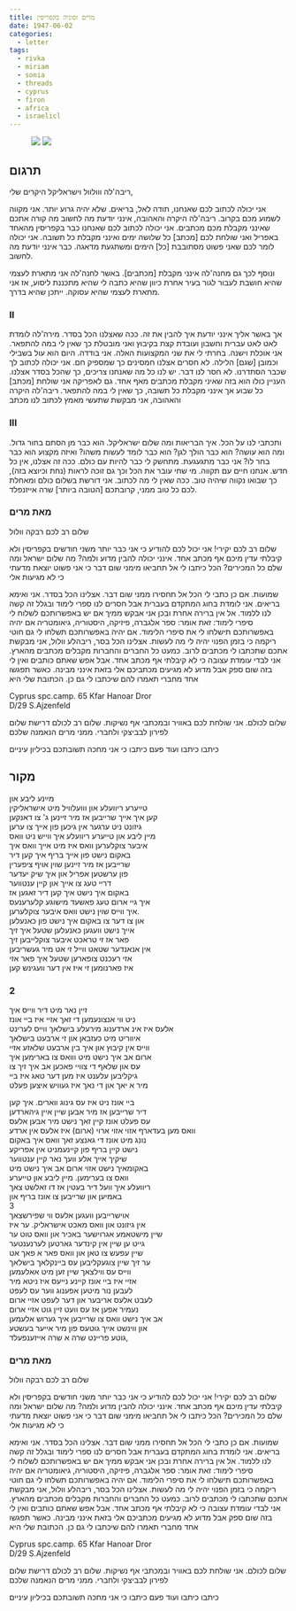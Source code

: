 ```yaml
---
title: מרים וסוניה בקפריסין
date: 1947-06-02
categories:
  - letter
tags:
  - rivka
  - miriam
  - sonia
  - threads
  - cyprus
  - firon
  - africa
  - israelicl
---
```


<figure class="half">
    <a  href="/pupko-papers/assets/images/1947-06-02-cyprus-early-1.jpg">
    <img src="/pupko-papers/assets/images/1947-06-02-cyprus-early-1.jpg"></a>
    <a  href="/pupko-papers/assets/images/1947-06-02-cyprus-early-2.jpg">
    <img src="/pupko-papers/assets/images/1947-06-02-cyprus-early-2.jpg"></a>
</figure>

## תרגום

ריבה'לה ווולוול וישראליקל היקרים שלי,

אני יכולה לכתוב לכם שאנחנו, תודה לאל, בריאים. שלא יהיה גרוע יותר.
אני מקווה לשמוע מכם בקרוב.
ריבה'לה היקרה והאהובה, אינני יודעת מה לחשוב מה קורה אתכם שאינני מקבלת מכם מכתבים. 
אני יכולה לכתוב לכם שאנחנו כבר בקפריסין מהאחד באפריל ואני שולחת לכם [מכתב] כל שלושה 
ימים  ואינני מקבלת כל תשובה. אני יכולה לומר לכם שאני פשוט מסתובבת [כל] הימים ומשתגעת 
מדאגה. כבר אינני יודעת מה לחשוב.

ונוסף לכך גם מחנה'לה אינני מקבלת [מכתבים]. באשר לחנה'לה אני מתארת לעצמי שהיא חושבת 
לעבור לגור בעיר אחרת כיוון שהיא כתבה לי שהיא מתכננת ליסוע, אז אני מתארת לעצמי שהיא 
עסוקה. ייתכן שהיא בדרך.

###  II
אך באשר אליך אינני יודעת איך להבין את זה.
ככה שאצלנו הכל בסדר. מירה'לה לומדת לאט לאט עברית וחשבון ועובדת קצת בקיבוץ
ואני מובטלת כך שאין לי במה להתפאר. אני אוכלת וישנה. בחרתי לי את שני המקצועות האלה.
אני בודדה. היום הוא עול בשבילי וכמובן [שגם] הלילה.
לא חסרים אצלנו חמסינים כך שמספיק חם.
אני יכולה לכתוב לך שכבר הסתדרנו. לא חסר לנו דבר. יש לנו כל מה שאנחנו צריכים, כך שהכל 
בסדר אצלנו.
העניין כולו הוא בזה שאיני מקבלת מכתבים מאף אחד. גם לאפריקה אני שולחת [מכתב] כל שבוע 
אך אינני מקבלת כל תשובה, כך שאין לי במה להתפאר.
ריבה'לה היקרה והאהובה, אני מבקשת שתעשי מאמץ לכתוב לנו מכתב
### III
ותכתבי לנו על הכל. איך הבריאות ומה שלום ישראליקל.
הוא כבר מן הסתם בחור גדול. ומה הוא עושה? הוא כבר הולך לגן? הוא כבר לומד לעשות משהו?
ואיזה מקצוע הוא כבר בחר לו?
אני כבר מתגעגעת. מתחשק לי כבר להיות עם כולם.
ככה זה אצלנו, אין כל חדש. אנחנו חיים עם תקווה. מי שחי עובר את הכל וכך גם זוכה לראות (נחת 
וכיוצא בזה), כך שבואו נקווה שיהיה טוב. ככה שאין לי מה לכתוב. אני דורשת בשלום כולם ומאחלת 
לכם כל טוב ממני, קרובתכם [הטובה ביותר]  שרה אייזנפלד.


### מאת מרים
שלום רב לכם רבקה וולול

שלום רב לכם יקירי! אני יכול לכם להודיע כי אני כבר יותר משני חודשים בקפריסין ולא
קיבלתי עדין מיכם אף מכתב אחד. אינני יכולה להבין מדוע ולמה? מה שלום ישראל ומה
שלם כל המכירים? הכל כיתבו לי אל תחביאו מימני שום דבר כי אני פשוט יוצאת מדעתי כי
לא מגיעות אלי

שמועות. אם כן כתבי לי הכל אל תחסירו ממני שום
דבר. אצלינו הכל בסדר. אני ואימא בריאים. אני לומדת
בחוג המתקדם בעברית אבל חסרים לנו ספרי לימוד
ובגלל זה קשה לנו ללמוד. אל אין ברירה אחרת ובכן
אני אבקש ממיך אם יש באפשרותכם לשלוח לי סיפרי
לימוד: זאת אומר: ספר אלגברה, פיזיקה, היסטוריה, גיאומטריה
אם יהיה באפשרותכם תישלחו לי את סיפרי הלימוד.
אם יהיה באפשרותכם תשלחו לי גם חוטי ריקמה
כי בזמן הפנוי יהיה לי מה לעשות. אצלינו הכל
בסר, ריבהלע וולול, אני מבקשת אתכם שתכתבו לי מכתבים לרוב. כמעט כל החברים והחברות מקבלים מכתבים מהארץ. אני לבדי עומדת עצובה כי לא קיבלתי אף מכתב אחד. אבל אפש שאתם כותבים ואין לי בזה שום ספק אבל מדוע לא מגיעים מכתביכם אלי בזאת אינני מבינה. כאשר תפגשו אחד מחברי תאמרו להם שיכתבו לי גם כן. הכתובת שלי היא

Cyprus spc.camp. 65 Kfar Hanoar Dror  
D/29 S.Ajzenfeld  

שלום לכולם. אני שולחת לכם באוויר ובמכתבי אף נשיקות. שלום רב לכולם דרישת שלום לפירון לבביצקי ולחברי. ממני מרים הנאמנה שלכם

כיתבו כיתבו ועוד פעם כיתבו כי אני מחכה תשובתכם בכיליון עיניים

## מקור

מײַנע ליבע און  
טײַערע ריוועלע און ווועלוויל מיט אישראליקין  
קען איך אײך שרײבען אז מיר זײנען ג' צו דאנקען  
גיזונט ניט ערגער אין גיכען פון אײך צו ערען  
מײן ליבע און טײערע ריוועלע איך ווייש ניט וואס  
איבער צוקלערען וואס איז מיט אײך וואס איך  
באקום נישט פון אײך בריף איך קען דיר  
שרײבען אז מיר זײנען שוין אויף ציפערין  
פון ערשטען אפריל און איך שיק יעדער  
דרײ טעג צו אײך און קיין ענטווער  
באקום איך נישט איך קען דיר זאגען אז  
איך גיי ארום טעג פאשעד מישוגע קלערענעס  
איך ווייס שוין נישט וואס איבער צוקלערען.  
און צו דער צו באקום איך נישט פון כאנעלען  
אייך נישט וועגען כאנעלען שטעל איך זיך  
פאר אז זי טראכט איבער צוקלייבען זיך  
אין אנאנדער שטאט ווײל זי אט מיר געשריבען  
אזי רעכנט צופארען שטעל איך פאר אזי  
איז פארנומען זי איז אין דער וועגינש קען  
### 2  
זײן נאר מיט דיר ווייס איך  
ניט ווי אנצונעמען די זאך אזיי איז בײ אונז  
אלעס איז אינ ארדענוג מירעלע בישלאך ווײס לערינט  
איווריט מיט כעזבאן און זי ארבעט בישלאך  
ווייס אין קיבוץ און איך בין ארבעט שלאזע אזיי  
ארום אב איך נישט מיט ווואס צו בארימען איך  
עס און שלאף די צוויי פאכען אב איך זיך צו  
גיקליבען עלענט איז מען דער טאג איז בײ  
מיר א יאך און די נאך איז געוויש איצען פעלט  
  
  
בײ אונז ניט איז עס גינוג ווארים. איך קען  
דיר שרײבען אז מיר אבען שיין איין גיהארדען  
עס פעלט אונז קיין זאך נישט מיר אבען אלעס  
וואס מען בעדארף אזוי אזוי ארוי (ארום) איז אלעס אין ארדע  
נונג מיט אונז די גאנצע זאך וואס איך באקום  
נישט קיין בריף פון קיינעמניט  אין אפריקע  
שיקיך אײך אלע וועך  נאר קיין ענטווער  
באקומאיך נישט אזוי ארום אב איך נישט מיט  
וואס צו בערימען. מײן ליבע און טײערע  
ריוועלע איך וועל דיר בעטין אז דו זאלשט צאך  
באמיען און שרײבען צו אונז בריף און  
3  
אוישרייבען וועגען אלעס ווי שפירשצאך  
אין גיזונט און וואס מאכט אישראליק. ער איז  
שיין מישטאמע אגרוישער באכיר און וואס טוט ער  
גייט ען שיין אין קינדער גארטען לערנענטער  
שיין עפעש צו טאן און וואס פאר א פאך אט  
ער זיך שיין צוגעקליבען עס ביינקלאך בישלאך  
ווייס עס ווילצאך שיין זען מיט אאלעמען  
אזיי איז בײ אונז קיינע נײעס איז ניטא מיר  
לעבען נור מיטען אפענוג ווער עס לעפט  
לעבט אלעס אריבער און דער לעפט אזיי ארום  
נעמיר אפען אז עס וועט זײן גוט  אזיי ארום  
אב איך נישט וואס צו שרײבען איך גערוש אלעמען  
און ווינשט אײך גוטעס פון מיר אײער בעשטע  
גוטע פרײנט שרה א שרה אײזענפעלד,  


### מאת מרים

שלום רב לכם רבקה וולול

שלום רב לכם יקירי! אני יכול לכם להודיע כי אני כבר יותר משני חודשים בקפריסין ולא
קיבלתי עדין מיכם אף מכתב אחד. אינני יכולה להבין מדוע ולמה? מה שלום ישראל ומה
שלם כל המכירים? הכל כיתבו לי אל תחביאו מימני שום דבר כי אני פשוט יוצאת מדעתי כי
לא מגיעות אלי

שמועות. אם כן כתבי לי הכל אל תחסירו ממני שום
דבר. אצלינו הכל בסדר. אני ואימא בריאים. אני לומדת
בחוג המתקדם בעברית אבל חסרים לנו ספרי לימוד
ובגלל זה קשה לנו ללמוד. אל אין ברירה אחרת ובכן
אני אבקש ממיך אם יש באפשרותכם לשלוח לי סיפרי
לימוד: זאת אומר: ספר אלגברה, פיזיקה, היסטוריה, גיאומטריה
אם יהיה באפשרותכם תישלחו לי את סיפרי הלימוד.
אם יהיה באפשרותכם תשלחו לי גם חוטי ריקמה
כי בזמן הפנוי יהיה לי מה לעשות. אצלינו הכל
בסר, ריבהלע וולול, אני מבקשת אתכם שתכתבו לי מכתבים לרוב. כמעט כל החברים והחברות מקבלים מכתבים מהארץ. אני לבדי עומדת עצובה כי לא קיבלתי אף מכתב אחד. אבל אפש שאתם כותבים ואין לי בזה שום ספק אבל מדוע לא מגיעים מכתביכם אלי בזאת אינני מבינה. כאשר תפגשו אחד מחברי תאמרו להם שיכתבו לי גם כן. הכתובת שלי היא

Cyprus spc.camp. 65 Kfar Hanoar Dror  
D/29 S.Ajzenfeld  

שלום לכולם. אני שולחת לכם באוויר ובמכתבי אף נשיקות. שלום רב לכולם דרישת שלום לפירון לבביצקי ולחברי. ממני מרים הנאמנה שלכם

כיתבו כיתבו ועוד פעם כיתבו כי אני מחכה תשובתכם בכיליון עיניים
